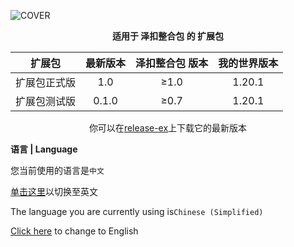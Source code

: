 ![COVER](https://github.com/ZfIxV/Zecoar-Modpack/blob/main/overrides/mods-expantion/Zecoar%20EX%20-%20Header.png)
<div align='center'>
  
  **适用于 泽扣整合包 的 扩展包**
  
| 扩展包 | 最新版本 | 泽扣整合包 版本 | 我的世界版本 |
| :-: | :-: | :-: | :-: |
| 扩展包正式版 | 1.0 | ≥1.0 | 1.20.1 |
| 扩展包测试版 | 0.1.0 | ≥0.7 | 1.20.1 |
  
你可以在[release-ex](https://github.com/ZfIxV/Zecoar-Modpack/releases/tag/v0.5ex)上下载它的最新版本
</div>

**语言 | Language**

您当前使用的语言是`中文`

[单击这里](https://github.com/ZfIxV/Zecoar-Modpack/tree/main/overrides/mods-expansion/README-EN.md)以切换至英文

The language you are currently using is`Chinese (Simplified)`

[Click here](https://github.com/ZfIxV/Zecoar-Modpack/tree/main/overrides/mods-expansion/README-EN.md) to change to English

